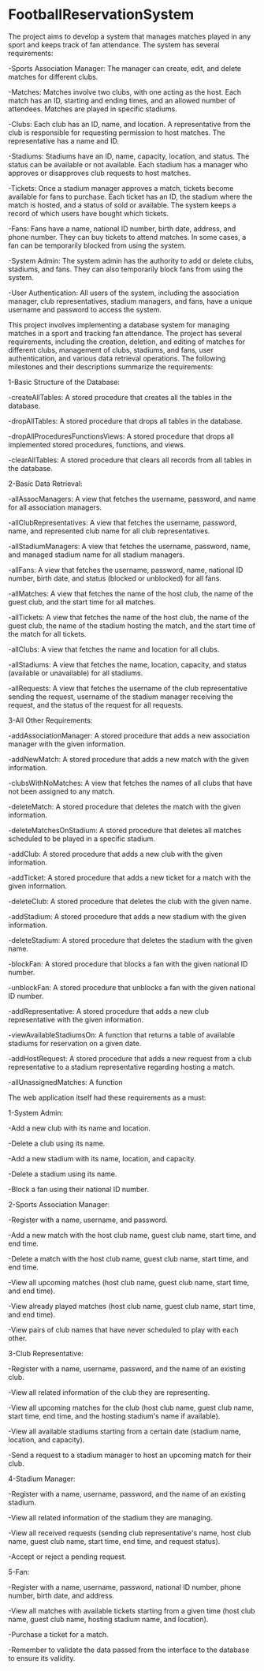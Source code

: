 # FootballReservationSystem
The project aims to develop a system that manages matches played in any sport and keeps track of fan attendance. The system has several requirements:

-Sports Association Manager: The manager can create, edit, and delete matches for different clubs.

-Matches: Matches involve two clubs, with one acting as the host. Each match has an ID, starting and ending times, and an allowed number of attendees. Matches are played in specific stadiums.

-Clubs: Each club has an ID, name, and location. A representative from the club is responsible for requesting permission to host matches. The representative has a name and ID.

-Stadiums: Stadiums have an ID, name, capacity, location, and status. The status can be available or not available. Each stadium has a manager who approves or disapproves club requests to host matches.

-Tickets: Once a stadium manager approves a match, tickets become available for fans to purchase. Each ticket has an ID, the stadium where the match is hosted, and a status of sold or available. The system keeps a record of which users have bought which tickets.

-Fans: Fans have a name, national ID number, birth date, address, and phone number. They can buy tickets to attend matches. In some cases, a fan can be temporarily blocked from using the system.

-System Admin: The system admin has the authority to add or delete clubs, stadiums, and fans. They can also temporarily block fans from using the system.

-User Authentication: All users of the system, including the association manager, club representatives, stadium managers, and fans, have a unique username and password to access the system.

This project involves implementing a database system for managing matches in a sport and tracking fan attendance. The project has several requirements, including the creation, deletion, and editing of matches for different clubs, management of clubs, stadiums, and fans, user authentication, and various data retrieval operations. The following milestones and their descriptions summarize the requirements:

1-Basic Structure of the Database:

-createAllTables: A stored procedure that creates all the tables in the database.

-dropAllTables: A stored procedure that drops all tables in the database.

-dropAllProceduresFunctionsViews: A stored procedure that drops all implemented stored procedures, functions, and views.

-clearAllTables: A stored procedure that clears all records from all tables in the database.


2-Basic Data Retrieval:

-allAssocManagers: A view that fetches the username, password, and name for all association managers.

-allClubRepresentatives: A view that fetches the username, password, name, and represented club name for all club representatives.

-allStadiumManagers: A view that fetches the username, password, name, and managed stadium name for all stadium managers.

-allFans: A view that fetches the username, password, name, national ID number, birth date, and status (blocked or unblocked) for all fans.

-allMatches: A view that fetches the name of the host club, the name of the guest club, and the start time for all matches.

-allTickets: A view that fetches the name of the host club, the name of the guest club, the name of the stadium hosting the match, and the start time of the match for all tickets.

-allClubs: A view that fetches the name and location for all clubs.

-allStadiums: A view that fetches the name, location, capacity, and status (available or unavailable) for all stadiums.

-allRequests: A view that fetches the username of the club representative sending the request, username of the stadium manager receiving the request, and the status of the request for all requests.


3-All Other Requirements:

-addAssociationManager: A stored procedure that adds a new association manager with the given information.

-addNewMatch: A stored procedure that adds a new match with the given information.

-clubsWithNoMatches: A view that fetches the names of all clubs that have not been assigned to any match.

-deleteMatch: A stored procedure that deletes the match with the given information.

-deleteMatchesOnStadium: A stored procedure that deletes all matches scheduled to be played in a specific stadium.

-addClub: A stored procedure that adds a new club with the given information.

-addTicket: A stored procedure that adds a new ticket for a match with the given information.

-deleteClub: A stored procedure that deletes the club with the given name.

-addStadium: A stored procedure that adds a new stadium with the given information.

-deleteStadium: A stored procedure that deletes the stadium with the given name.

-blockFan: A stored procedure that blocks a fan with the given national ID number.

-unblockFan: A stored procedure that unblocks a fan with the given national ID number.

-addRepresentative: A stored procedure that adds a new club representative with the given information.

-viewAvailableStadiumsOn: A function that returns a table of available stadiums for reservation on a given date.

-addHostRequest: A stored procedure that adds a new request from a club representative to a stadium representative regarding hosting a match.

-allUnassignedMatches: A function


The web application itself had these requirements as a must:

1-System Admin:

-Add a new club with its name and location.

-Delete a club using its name.

-Add a new stadium with its name, location, and capacity.

-Delete a stadium using its name.

-Block a fan using their national ID number.


2-Sports Association Manager:

-Register with a name, username, and password.

-Add a new match with the host club name, guest club name, start time, and end time.

-Delete a match with the host club name, guest club name, start time, and end time.

-View all upcoming matches (host club name, guest club name, start time, and end time).

-View already played matches (host club name, guest club name, start time, and end time).

-View pairs of club names that have never scheduled to play with each other.


3-Club Representative:

-Register with a name, username, password, and the name of an existing club.

-View all related information of the club they are representing.

-View all upcoming matches for the club (host club name, guest club name, start time, end time, and the hosting stadium's name if available).

-View all available stadiums starting from a certain date (stadium name, location, and capacity).

-Send a request to a stadium manager to host an upcoming match for their club.


4-Stadium Manager:

-Register with a name, username, password, and the name of an existing stadium.

-View all related information of the stadium they are managing.

-View all received requests (sending club representative's name, host club name, guest club name, start time, end time, and request status).

-Accept or reject a pending request.


5-Fan:

-Register with a name, username, password, national ID number, phone number, birth date, and address.

-View all matches with available tickets starting from a given time (host club name, guest club name, hosting stadium name, and location).

-Purchase a ticket for a match.

-Remember to validate the data passed from the interface to the database to ensure its validity.

